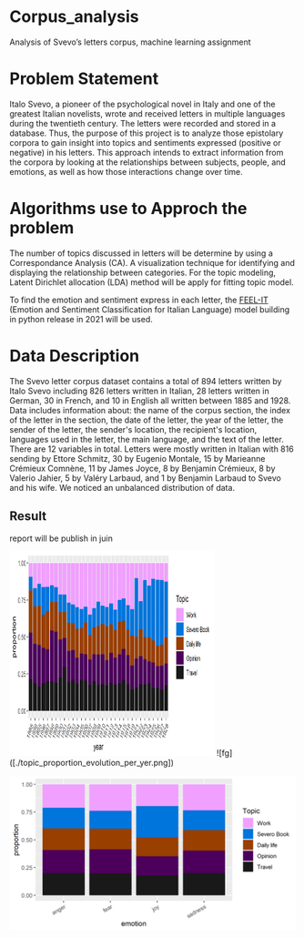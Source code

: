 # Corpus_analysis
Analysis of Svevo’s letters corpus, machine learning assignment 

# Problem Statement 
Italo Svevo, a pioneer of the psychological novel in Italy and one of the greatest Italian novelists, wrote and received letters in multiple languages during the twentieth century. The letters were recorded and stored in a database. Thus, the purpose of this project is to analyze those epistolary corpora to gain insight into topics and sentiments expressed (positive or negative) in his letters. This approach intends to extract information from the corpora by looking at the relationships between subjects, people, and emotions, as well as how those interactions change over time.

# Algorithms use to Approch the problem 
The number of topics discussed in letters will be determine by using a Correspondance Analysis (CA). A visualization technique for identifying and displaying the relationship between categories. For the topic modeling, Latent Dirichlet allocation (LDA) method  will be apply for fitting topic model. 

To find the emotion and sentiment express in each letter, the [FEEL-IT](https://github.com/MilaNLProc/feel-it) (Emotion and Sentiment Classification for Italian Language) model building in python release in 2021 will be used.

# Data Description

The Svevo letter corpus dataset contains a total of 894 letters written by Italo Svevo including 826 letters written in Italian, 28 letters written in German, 30 in French, and 10 in English all written between 1885 and 1928. Data includes information about: the name of the corpus section, the index of the letter in the section, the date of the letter, the year of the letter, the sender of the letter, the sender's location, the recipient's location, languages used in the letter, the main language, and the text of the letter. There are 12 variables in total. Letters were mostly written in Italian with 816 sending by Ettore Schmitz, 30 by Eugenio Montale, 15 by Marieanne Crémieux Comnène, 11 by James Joyce, 8 by Benjamin Crémieux, 8 by Valerio Jahier, 5 by Valéry Larbaud, and 1  by Benjamin Larbaud to Svevo and his wife. We noticed an unbalanced distribution of data.  

## Result 
report will be publish in juin

<img src="https://github.com/B23579/Corpus_analysis/blob/main/topic_proportion_evolution_per_yer.png" width="360" height="360">
![fg]([./topic_proportion_evolution_per_yer.png]) 

![fg](./emotion_proportion_by_topic.png)
